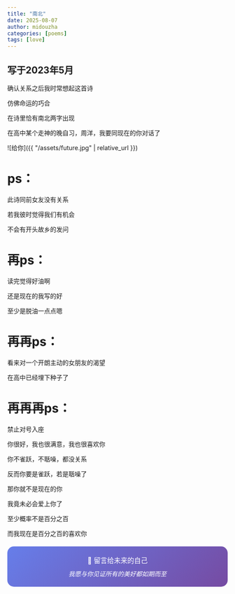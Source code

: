 ```yaml
---
title: "南北"
date: 2025-08-07
author: midouzha
categories: [poems]
tags: [love]
---
```


## 写于2023年5月

  确认关系之后我时常想起这首诗

  仿佛命运的巧合

  在诗里恰有南北两字出现

  在高中某个走神的晚自习，周洋，我要同现在的你对话了

  ![给你]({{ "/assets/future.jpg" | relative_url }})

  # ps：
  
  此诗同前女友没有关系

  若我彼时觉得我们有机会

  不会有开头故乡的发问

  # 再ps：

  读完觉得好油啊

  还是现在的我写的好

  至少是脱油一点点嗯

  # 再再ps：

  看来对一个开朗主动的女朋友的渴望

  在高中已经埋下种子了

  # 再再再ps：

  禁止对号入座

  你很好，我也很满意，我也很喜欢你

  你不雀跃，不聒噪，都没关系

  反而你要是雀跃，若是聒噪了

  那你就不是现在的你
  
  我竟未必会爱上你了

  至少概率不是百分之百

  而我现在是百分之百的喜欢你
<div style="text-align: center; padding: 20px; background: linear-gradient(135deg, #667eea 0%, #764ba2 100%); border-radius: 15px; color: white; margin: 20px 0;">
  <p style="margin: 0; font-size: 1.1em;">💌 留言给未来的自己</p>
  <p style="margin: 10px 0 0 0; font-style: italic;">我愿与你见证所有的美好都如期而至</p>
</div>
